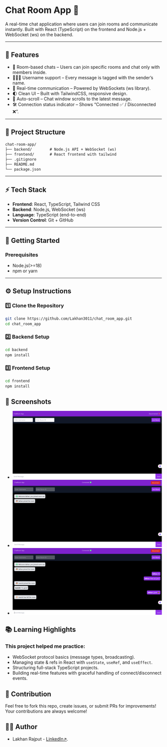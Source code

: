 # Chat Room App 💬

A real-time chat application where users can join rooms and communicate instantly.
Built with React (TypeScript) on the frontend and Node.js + WebSocket (ws) on the backend.

---

## 🌟 Features

- 🔐 Room-based chats – Users can join specific rooms and chat only with members inside.
- 🧑‍🤝‍🧑 Username support – Every message is tagged with the sender’s name.
- 📡 Real-time communication – Powered by WebSockets (ws library).
- 🌓 Clean UI – Built with TailwindCSS, responsive design.
- 🔄 Auto-scroll – Chat window scrolls to the latest message.
- 🛠 Connection status indicator – Shows “Connected ✅ / Disconnected ❌”.

---

## 📂 Project Structure

```text
chat-room-app/
├── backend/        # Node.js API + WebSocket (ws) 
├── frontend/       # React frontend with tailwind
├── .gitignore
├── README.md
└── package.json
```

---

## ⚡ Tech Stack

- **Frontend**: React, TypeScript, Tailwind CSS  
- **Backend**: Node.js, WebSocket (ws)  
- **Language**: TypeScript (end-to-end)
- **Version Control**: Git + GitHub  

---

## 🚀 Getting Started

### Prerequisites

- Node.js(>=18)
- npm or yarn

---

## ⚙️ Setup Instructions

### 1️⃣ Clone the Repository

```bash
git clone https://github.com/Lakhan3011/chat_room_app.git
cd chat_room_app
```

### 2️⃣ Backend Setup

```bash
cd backend
npm install
```

### 3️⃣ Frontend Setup

```bash
cd frontend
npm install
```

## 📸 Screenshots

- ![ChatRoom Demo](./frontend/src//assets/chat_1.png)
- ![ChatRoom Demo](./frontend/src//assets/chat_2.png)
- ![ChatRoom Demo](./frontend/src//assets/chat_3.png)


## 📚 Learning Highlights

### This project helped me practice:

- WebSocket protocol basics (message types, broadcasting).
- Managing state & refs in React with `useState`, `useRef`, and `useEffect`.
- Structuring full-stack TypeScript projects.
- Building real-time features with graceful handling of connect/disconnect events.

## 🤝 Contribution

Feel free to fork this repo, create issues, or submit PRs for improvements!
Your contributions are always welcome!

## 👨‍💻 Author

- Lakhan Rajput - [LinkedIn↗️](https://www.linkedin.com/in/lakhan-rajput-7853a521a/).